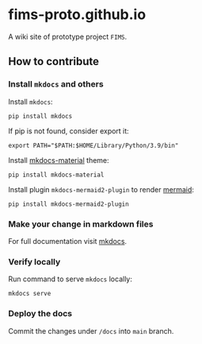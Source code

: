 # fims-proto.github.io

A wiki site of prototype project `FIMS`.

## How to contribute

### Install `mkdocs` and others

Install `mkdocs`:

``` shell
pip install mkdocs
```

If pip is not found, consider export it:

``` shell
export PATH="$PATH:$HOME/Library/Python/3.9/bin"
```

Install [mkdocs-material](https://squidfunk.github.io/mkdocs-material/) theme:

``` shell
pip install mkdocs-material
```

Install plugin `mkdocs-mermaid2-plugin` to render [mermaid](https://mermaid.js.org):

``` shell
pip install mkdocs-mermaid2-plugin
```

### Make your change in markdown files

For full documentation visit [mkdocs](https://www.mkdocs.org).

### Verify locally

Run command to serve `mkdocs` locally:

``` shell
mkdocs serve
```

### Deploy the docs

Commit the changes under `/docs` into `main` branch.
